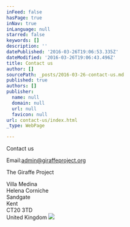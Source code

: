 ```yaml
---
inFeed: false
hasPage: true
inNav: true
inLanguage: null
starred: false
keywords: []
description: ''
datePublished: '2016-03-26T19:06:53.335Z'
dateModified: '2016-03-26T19:06:43.496Z'
title: Contact us
author: []
sourcePath: _posts/2016-03-26-contact-us.md
published: true
authors: []
publisher:
  name: null
  domain: null
  url: null
  favicon: null
url: contact-us/index.html
_type: WebPage

---
```

Contact us

Email:[admin@giraffeproject.org][0]

The Giraffe Project

Villa Medina  
Helena Corniche  
Sandgate  
Kent  
CT20 3TD  
United Kingdom
![](https://the-grid-user-content.s3-us-west-2.amazonaws.com/95493635-4b24-4a59-b6f4-d09316ae5132.png)

[0]: mailto:admin@giraffeproject.org